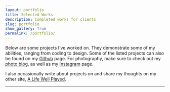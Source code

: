 ```yaml
---
layout: portfolio
title: Selected Works
description: Completed works for clients
slug: portfolio
show_gallery: True
permalink: /portfolio/
---
```


Below are some projects I’ve worked on. They demonstrate some of my abilities, ranging from coding to design. Some of the listed projects can also be found on my [Github](https://github.com/underlost/) page. For photography, make sure to check out my [photo blog](http://tyler.camera/), as well as my [Instagram](https://www.instagram.com/underlost/) page.

I also occasionally write about projects on and share my thoughts on my other site, [A Life Well Played](https://alifewellplayed.com).

---
